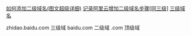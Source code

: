 [如何添加二级域名(图文超级详细)](https://blog.csdn.net/qq_46311811/article/details/122227773)
[记录阿里云增加二级域名步骤[同三级]](https://blog.csdn.net/qq_44382452/article/details/111992644)
[三级域名](https://baike.baidu.com/item/%E4%B8%89%E7%BA%A7%E5%9F%9F%E5%90%8D/10710875)

zhidao.baidu.com 三级域
baidu.com 二级域
.com 顶级域